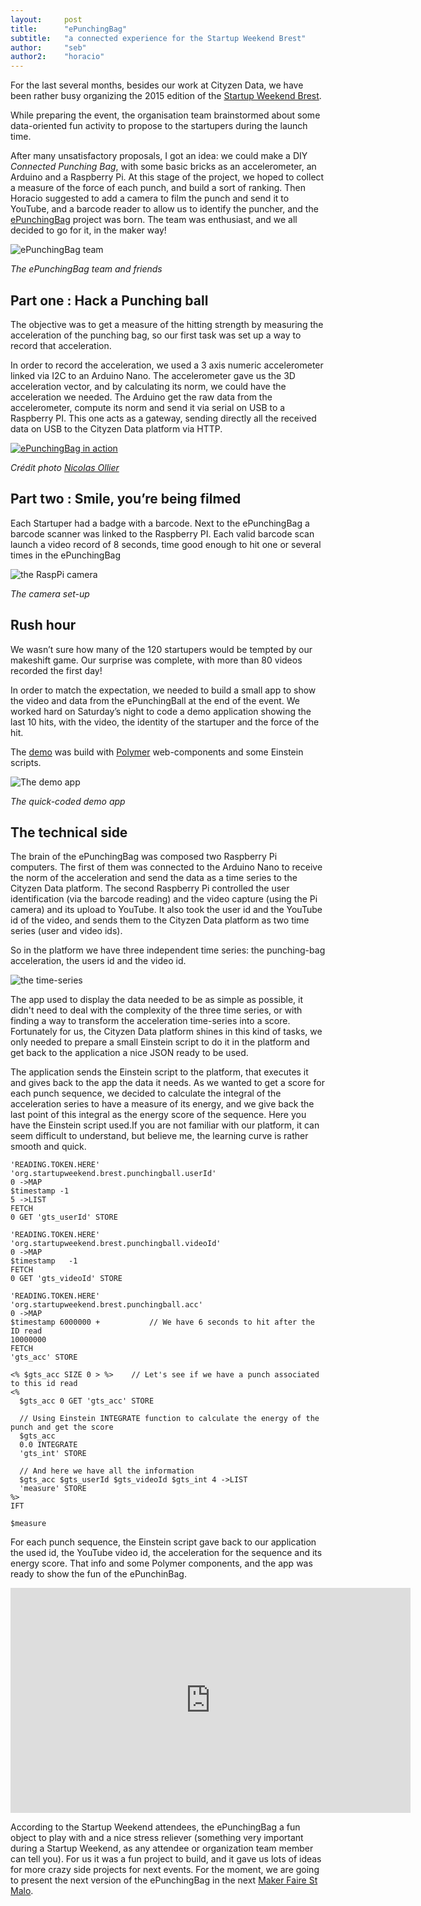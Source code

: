 ```yaml
---
layout:     post
title:      "ePunchingBag"
subtitle:   "a connected experience for the Startup Weekend Brest"
author:     "seb"
author2:    "horacio"
---
```


For the last several months, besides our work at Cityzen Data, we have been rather busy organizing the 2015 edition of the [Startup Weekend Brest](http://brest.startupweekend.org/).

While preparing the event, the organisation team brainstormed about some data-oriented fun activity to propose to the startupers during the launch time.

After many unsatisfactory proposals, I got an idea: we could make a DIY *Connected Punching Bag*, with some basic bricks as an accelerometer, an Arduino and a Raspberry Pi.
At this stage of the project, we hoped to collect a measure of the force of each punch, and build a sort of ranking. Then Horacio suggested to add a camera to film the punch and send it to YouTube, and a barcode reader to allow us to identify the puncher, and the [ePunchingBag](https://twitter.com/ePunchingBag) project was born. The team was enthusiast, and we all decided to go for it, in the maker way!   


![ePunchingBag team](/img/ePunchingBag-01_640px.jpg)

*The ePunchingBag team and friends*


## Part one : Hack a Punching ball ##

The objective was to get a measure of the hitting strength by measuring the acceleration of the punching bag, so our first task was set up a way to record that acceleration. 

In order to record the acceleration, we used a 3 axis numeric accelerometer linked via I2C to an Arduino Nano. The accelerometer gave us the 3D acceleration vector, and by calculating its norm, we could have the acceleration we needed. The Arduino get the raw data from the accelerometer, compute its norm and send it via serial on USB to a Raspberry PI.  This one acts as a gateway, sending directly all the received data on USB to the Cityzen Data platform via HTTP.

[![ePunchingBag in action](https://farm8.staticflickr.com/7442/16230847037_31731c64bb_z.jpg)](https://www.flickr.com/photos/114768676@N07/16230847037)

*Crédit photo [Nicolas Ollier](https://twitter.com/nikko2foo)*


## Part two : Smile, you’re being filmed ##

Each Startuper had a badge with a barcode. Next to the ePunchingBag a barcode scanner was linked to the Raspberry PI. Each valid barcode scan launch a video record of 8 seconds, time good enough to hit one or several times in the ePunchingBag

![the RaspPi camera](/img/ePunchingBag-02_640px.jpg)

*The camera set-up*


## Rush hour ##

We wasn’t sure how many of the 120 startupers would be tempted by our makeshift game. Our surprise was complete, with more than 80 videos recorded the first day!

In order to match the expectation, we needed to build a small app to show the video and data from the ePunchingBall at the end of the event. We worked hard on Saturday’s night to code a demo application showing the last 10 hits, with the video, the identity of the startuper and the  force of the hit.

The [demo](https://api0.cityzendata.net/widgets/punchingball/elements/czd-punch/index_list.html) was build with [Polymer](http://polymer-project.org) web-components and some Einstein scripts.


![The demo app](/img/ePunchingBag-03_640px.jpg)

*The quick-coded demo app*


## The technical side ##

The brain of the ePunchingBag was composed two Raspberry Pi computers. The first of them was connected to the Arduino Nano to receive the norm of the acceleration and send the data as a time series to the Cityzen Data platform. The second Raspberry Pi controlled the user identification (via the barcode reading) and the video capture (using the Pi camera) and its upload to YouTube. It also took the user id and the YouTube id of the video, and sends them to the Cityzen Data platform as two time series (user and video ids).

So in the platform we have three independent time series: the punching-bag acceleration, the users id and the video id.

![the time-series](/img/ePunchingBag-timeseries-01.png)

The app used to display the data needed to be as simple as possible, it didn't need to deal with the complexity of the three time series, or with finding a way to transform the acceleration time-series into a score. Fortunately for us, the Cityzen Data platform shines in this kind of tasks, we only needed to prepare a small Einstein script to do it in the platform and get back to the application a nice JSON ready to be used. 

The application sends the Einstein script to the platform, that executes it and gives back to the app the data it needs.  As we wanted to get a score for each punch sequence, we decided to calculate the integral of the acceleration series to have a measure of its energy, and we give back the last point of this integral as the energy score of the sequence. Here you have the Einstein script used.If you are not familiar with our platform, it can seem difficult to understand, but believe me, the learning curve is rather smooth and quick. 


    'READING.TOKEN.HERE'
    'org.startupweekend.brest.punchingball.userId'
    0 ->MAP
    $timestamp -1
    5 ->LIST
    FETCH
    0 GET 'gts_userId' STORE
     
    'READING.TOKEN.HERE'
    'org.startupweekend.brest.punchingball.videoId'
    0 ->MAP
    $timestamp   -1
    FETCH
    0 GET 'gts_videoId' STORE
      
    'READING.TOKEN.HERE'
    'org.startupweekend.brest.punchingball.acc'
    0 ->MAP
    $timestamp 6000000 +           // We have 6 seconds to hit after the ID read
    10000000
    FETCH
    'gts_acc' STORE 

    <% $gts_acc SIZE 0 > %>    // Let's see if we have a punch associated to this id read
    <% 
      $gts_acc 0 GET 'gts_acc' STORE
        
      // Using Einstein INTEGRATE function to calculate the energy of the punch and get the score  
      $gts_acc
      0.0 INTEGRATE   
      'gts_int' STORE 
       
      // And here we have all the information
      $gts_acc $gts_userId $gts_videoId $gts_int 4 ->LIST
      'measure' STORE
    %>
    IFT 
    
    $measure 


For each punch sequence, the Einstein script gave back to our application the used id, the YouTube video id, the acceleration for the sequence and its energy score. That info and some Polymer components, and the app was ready to show the fun of the ePunchinBag.

<iframe width="640" height="360" src="https://www.youtube.com/embed/m4bAZX2LP8A" frameborder="0" allowfullscreen></iframe>

According to the Startup Weekend attendees, the ePunchingBag a fun object to play with and a nice stress reliever (something very important during a Startup Weekend, as any attendee or organization team member can tell you). For us it was a fun project to build, and it gave us lots of ideas for more crazy side projects for next events. For the moment, we are going to present the next version of the ePunchingBag in the next [Maker Faire St Malo](http://www.makerfairesaintmalo.com/).